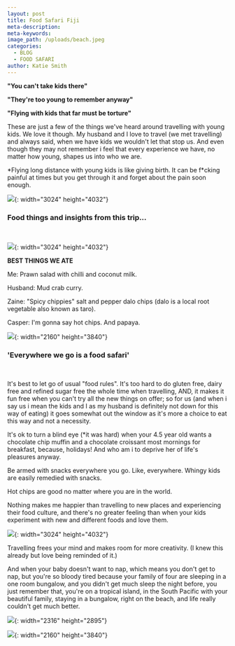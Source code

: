 ```yaml
---
layout: post
title: Food Safari Fiji
meta-description:
meta-keywords:
image_path: /uploads/beach.jpeg
categories:
  - BLOG
  - FOOD SAFARI
author: Katie Smith
---
```


**"You can't take kids there"**

**"They're too young to remember anyway"**

**"Flying with kids that far must be torture"**

These are just a few of the things we've heard around travelling with young kids. We love it though. My husband and I love to travel (we met travelling) and always said, when we have kids we wouldn't let that stop us. And even though they may not remember i feel that every experience we have, no matter how young, shapes us into who we are.

\*Flying long distance with young kids is like giving birth. It can be f\*cking painful at times but you get through it and forget about the pain soon enough.

![](/uploads/airport.jpeg){: width="3024" height="4032"}

### **Food things and insights from this trip…**

&nbsp;

![](/uploads/image-6.jpeg){: width="3024" height="4032"}

**BEST THINGS WE ATE**

Me: Prawn salad with chilli and coconut milk.

Husband: Mud crab curry.

Zaine: "Spicy chippies" salt and pepper dalo chips (dalo is a local root vegetable also known as taro).

Casper: I'm gonna say hot chips. And papaya.

![](/uploads/image-2-1.jpeg){: width="2160" height="3840"}

### 'Everywhere we go is a food safari'

&nbsp;

It's best to let go of usual "food rules". It's too hard to do gluten free, dairy free and refined sugar free the whole time when travelling, AND, it makes it fun free when you can't try all the new things on offer; so for us (and when i say us i mean the kids and I as my husband is definitely not down for this way of eating) it goes somewhat out the window as it's more a choice to eat this way and not a necessity.

It's ok to turn a blind eye (\*it was hard) when your 4.5 year old wants a chocolate chip muffin and a chocolate croissant most mornings for breakfast, because, holidays\! And who am i to deprive her of life's pleasures anyway.

Be armed with snacks everywhere you go. Like, everywhere. Whingy kids are easily remedied with snacks.

Hot chips are good no matter where you are in the world.

Nothing makes me happier than travelling to new places and experiencing their food culture, and there's no greater feeling than when your kids experiment with new and different foods and love them.

![](/uploads/dalo.jpeg){: width="3024" height="4032"}

Travelling frees your mind and makes room for more creativity. (I knew this already but love being reminded of it.)

And when your baby doesn't want to nap, which means you don't get to nap, but you're so bloody tired because your family of four are sleeping in a one room bungalow, and you didn't get much sleep the night before, you just remember that, you're on a tropical island, in the South Pacific with your beautiful family, staying in a bungalow, right on the beach, and life really couldn't get much better.

![](/uploads/hammock.jpeg){: width="2316" height="2895"}

![](/uploads/bungalow.jpeg){: width="2160" height="3840"}

&nbsp;

&nbsp;

&nbsp;

&nbsp;

&nbsp;

&nbsp;

&nbsp;

&nbsp;

&nbsp;

&nbsp;

&nbsp;